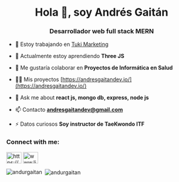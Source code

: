 <h1 align="center">Hola 👋, soy Andrés Gaitán</h1>
<h3 align="center">Desarrollador web full stack MERN</h3>


- 🔭 Estoy trabajando en [Tuki Marketing](https://www.tukimarketing.com/)

- 🌱 Actualmente estoy aprendiendo **Three JS**

- 👯 Me gustaría colaborar en **Proyectos de Informática en Salud**

- 👨‍💻 Mis proyectos [https://andresgaitandev.io/](https://andresgaitandev.io/)

- 💬 Ask me about **react js, mongo db, express, node js**

- 📫 Contacto **andresgaitandev@gmail.com**

- ⚡ Datos curiosos **Soy instructor de TaeKwondo ITF**

<h3 align="left">Connect with me:</h3>
<p align="left">
<a href="https://dev.to/https://andresgaitandev.io/" target="blank"><img align="center" src="https://raw.githubusercontent.com/rahuldkjain/github-profile-readme-generator/master/src/images/icons/Social/devto.svg" alt="https://andresgaitandev.io/" height="30" width="40" /></a>
<a href="https://linkedin.com/in/www.linkedin.com/in/andrés-david-gaitán" target="blank"><img align="center" src="https://raw.githubusercontent.com/rahuldkjain/github-profile-readme-generator/master/src/images/icons/Social/linked-in-alt.svg" alt="www.linkedin.com/in/andrés-david-gaitán" height="30" width="40" /></a>
</p>

<p><img align="left" src="https://github-readme-stats.vercel.app/api/top-langs?username=andurgaitan&show_icons=true&locale=en&layout=compact" alt="andurgaitan" /></p>

<p>&nbsp;<img align="center" src="https://github-readme-stats.vercel.app/api?username=andurgaitan&show_icons=true&locale=en" alt="andurgaitan" /></p>
